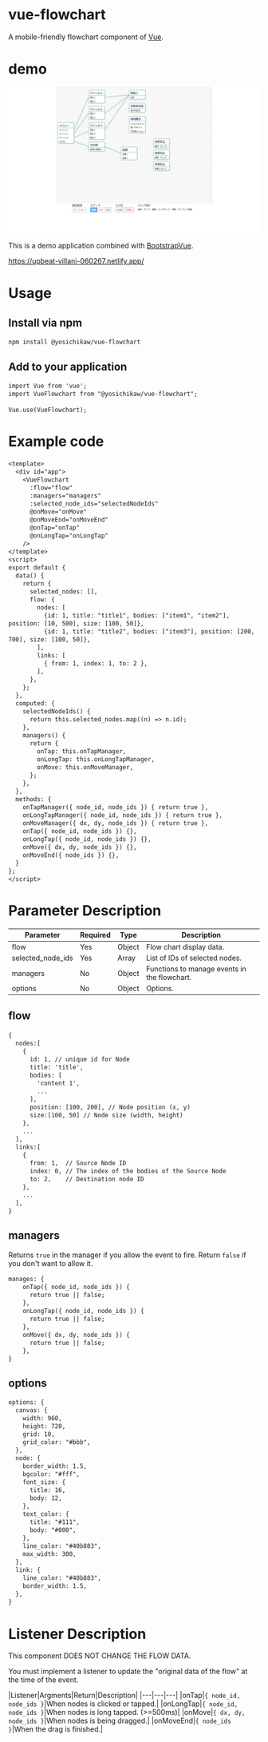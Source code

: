 # vue-flowchart

A mobile-friendly flowchart component of [Vue](https://vuejs.org/).

# demo
![demo](./docs/demo.png)

This is a demo application combined with [BootstrapVue](https://bootstrap-vue.org/).

https://upbeat-villani-060267.netlify.app/

# Usage 
## Install via npm
```
npm install @yosichikaw/vue-flowchart
```
## Add to your application
```
import Vue from 'vue';
import VueFlowchart from "@yosichikaw/vue-flowchart";

Vue.use(VueFlowchart);
```

# Example code

```
<template>
  <div id="app">
    <VueFlowchart
      :flow="flow"
      :managers="managers"
      :selected_node_ids="selectedNodeIds"
      @onMove="onMove"
      @onMoveEnd="onMoveEnd"
      @onTap="onTap"
      @onLongTap="onLongTap"
    />
</template>
<script>
export default {
  data() {
    return {
      selected_nodes: [],
      flow: {
        nodes: [
          {id: 1, title: "title1", bodies: ["item1", "item2"], position: [10, 500], size: [100, 50]},
          {id: 1, title: "title2", bodies: ["item3"], position: [200, 700], size: [100, 50]},
        ],
        links: [
          { from: 1, index: 1, to: 2 },
        ],
      },
    };
  },
  computed: {
    selectedNodeIds() {
      return this.selected_nodes.map((n) => n.id);
    },
    managers() {
      return {
        onTap: this.onTapManager,
        onLongTap: this.onLongTapManager,
        onMove: this.onMoveManager,
      };
    },
  },
  methods: {
    onTapManager({ node_id, node_ids }) { return true },
    onLongTapManager({ node_id, node_ids }) { return true },
    onMoveManager({ dx, dy, node_ids }) { return true },
    onTap({ node_id, node_ids }) {},
    onLongTap({ node_id, node_ids }) {},
    onMove({ dx, dy, node_ids }) {},
    onMoveEnd({ node_ids }) {},
  }
};
</script>
```

# Parameter Description

|Parameter|Required|Type|Description|
|---|---|---|---|
|flow|Yes|Object|Flow chart display data.|
|selected_node_ids|Yes|Array|List of IDs of selected nodes.|
|managers|No|Object|Functions to manage events in the flowchart.|
|options|No|Object|Options.|

## flow

```
{
  nodes:[
    {
      id: 1, // unique id for Node
      title: 'title',
      bodies: [
        'content 1',
        ...
      ],
      position: [100, 200], // Node position (x, y)
      size:[100, 50] // Node size (width, height)
    },
    ...
  ],
  links:[
    {
      from: 1,  // Source Node ID
      index: 0, // The index of the bodies of the Source Node
      to: 2,    // Destination node ID
    },
    ...
  ],
}
```

## managers
Returns `true` in the manager if you allow the event to fire. Return `false` if you don't want to allow it.

```
manages: {
    onTap({ node_id, node_ids }) {
      return true || false;
    },
    onLongTap({ node_id, node_ids }) {
      return true || false;
    },
    onMove({ dx, dy, node_ids }) {
      return true || false;
    },
}
```

## options

```
options: {
  canvas: {
    width: 960,
    height: 720,
    grid: 10,
    grid_color: "#bbb",
  },
  node: {
    border_width: 1.5,
    bgcolor: "#fff",
    font_size: {
      title: 16,
      body: 12,
    },
    text_color: {
      title: "#111",
      body: "#000",
    },
    line_color: "#40b883",
    max_width: 300,
  },
  link: {
    line_color: "#40b883",
    border_width: 1.5,
  },
}
```

# Listener Description
This component DOES NOT CHANGE THE FLOW DATA.

You must implement a listener to update the "original data of the flow" at the time of the event.

|Listener|Argments|Return|Description|
|---|---|---|
|onTap|`{ node_id, node_ids }`|When nodes is clicked or tapped.|
|onLongTap|`{ node_id, node_ids }`|When nodes is long tapped. (>=500ms)|
|onMove|`{ dx, dy, node_ids }`|When nodes is being dragged.|
|onMoveEnd|`{ node_ids }`|When the drag is finished.|